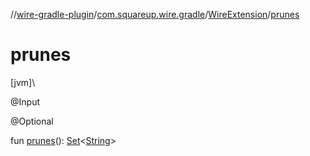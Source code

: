 //[wire-gradle-plugin](../../../index.md)/[com.squareup.wire.gradle](../index.md)/[WireExtension](index.md)/[prunes](prunes.md)

# prunes

[jvm]\

@Input

@Optional

fun [prunes](prunes.md)(): [Set](https://kotlinlang.org/api/latest/jvm/stdlib/kotlin.collections/-set/index.html)&lt;[String](https://kotlinlang.org/api/latest/jvm/stdlib/kotlin/-string/index.html)&gt;
